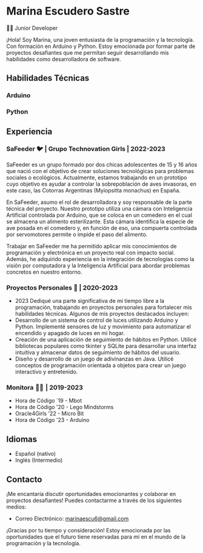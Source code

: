# Marina Escudero Sastre

👩‍💻 Junior Developer

¡Hola! Soy Marina, una joven entusiasta de la programación y la tecnología. Con formación en Arduino y Python. Estoy emocionada por formar parte de proyectos desafiantes que me permitan seguir desarrollando mis habilidades como desarrolladora de software.


## Habilidades Técnicas
### Arduino
### Python


## Experiencia

### SaFeeder 🐦 | Grupo Technovation Girls | 2022-2023
SaFeeder es un grupo formado por dos chicas adolescentes de 15 y 16 años que nació con el objetivo de crear soluciones tecnológicas para problemas sociales o ecológicos. Actualmente, estamos trabajando en un prototipo cuyo objetivo es ayudar a controlar la sobrepoblación de aves invasoras, en este caso, las Cotorras Argentinas (Myiopsitta monachus) en España.

En SaFeeder, asumo el rol de desarrolladora y soy responsable de la parte técnica del proyecto. Nuestro prototipo utiliza una cámara con Inteligencia Artificial controlada por Arduino, que se coloca en un comedero en el cual se almacena un alimento esterilizante. Esta cámara identifica la especie de ave posada en el comedero y, en función de eso, una compuerta controlada por servomotores permite o impide el paso del alimento.

Trabajar en SaFeeder me ha permitido aplicar mis conocimientos de programación y electrónica en un proyecto real con impacto social. Además, he adquirido experiencia en la integración de tecnologías como la visión por computadora y la Inteligencia Artificial para abordar problemas concretos en nuestro entorno.

### Proyectos Personales 🤖 | 2020-2023
- 2023 Dediqué una parte significativa de mi tiempo libre a la programación, trabajando en proyectos personales para fortalecer mis habilidades técnicas. Algunos de mis proyectos destacados incluyen:
- Desarrollo de un sistema de control de luces utilizando Arduino y Python. Implementé sensores de luz y movimiento para automatizar el encendido y apagado de luces en mi hogar.
- Creación de una aplicación de seguimiento de hábitos en Python. Utilicé bibliotecas populares como tkinter y SQLite para desarrollar una interfaz intuitiva y almacenar datos de seguimiento de hábitos del usuario.
- Diseño y desarrollo de un juego de adivinanzas en Java. Utilicé conceptos de programación orientada a objetos para crear un juego interactivo y entretenido.

### Monitora  👩‍🏫  | 2019-2023
- Hora de Código ´19 - Mbot
- Hora de Código '20 - Lego Mindstorms
- Oracle4Girls '22 - Micro Bit
- Hora de Código '23 - Arduino

## Idiomas

- Español (nativo)
- Inglés (Intermedio)

## Contacto

¡Me encantaría discutir oportunidades emocionantes y colaborar en proyectos desafiantes! Puedes contactarme a través de los siguientes medios:

- Correo Electrónico: [marinaescu6@gmail.com](mailto:marinaescu6@gmail.com)

¡Gracias por tu tiempo y consideración! Estoy emocionada por las oportunidades que el futuro tiene reservadas para mí en el mundo de la programación y la tecnología.
